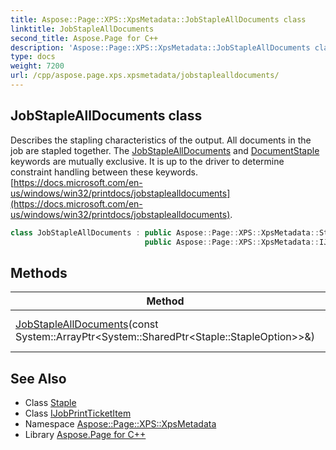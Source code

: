 ```yaml
---
title: Aspose::Page::XPS::XpsMetadata::JobStapleAllDocuments class
linktitle: JobStapleAllDocuments
second_title: Aspose.Page for C++
description: 'Aspose::Page::XPS::XpsMetadata::JobStapleAllDocuments class. Describes the stapling characteristics of the output. All documents in the job are stapled together. The JobStapleAllDocuments and DocumentStaple keywords are mutually exclusive. It is up to the driver to determine constraint handling between these keywords.  in C++.'
type: docs
weight: 7200
url: /cpp/aspose.page.xps.xpsmetadata/jobstaplealldocuments/
---
```

## JobStapleAllDocuments class


Describes the stapling characteristics of the output. All documents in the job are stapled together. The [JobStapleAllDocuments](./) and [DocumentStaple](../documentstaple/) keywords are mutually exclusive. It is up to the driver to determine constraint handling between these keywords. [https://docs.microsoft.com/en-us/windows/win32/printdocs/jobstaplealldocuments](https://docs.microsoft.com/en-us/windows/win32/printdocs/jobstaplealldocuments).

```cpp
class JobStapleAllDocuments : public Aspose::Page::XPS::XpsMetadata::Staple,
                              public Aspose::Page::XPS::XpsMetadata::IJobPrintTicketItem
```

## Methods

| Method | Description |
| --- | --- |
| [JobStapleAllDocuments](./jobstaplealldocuments/)(const System::ArrayPtr\<System::SharedPtr\<Staple::StapleOption\>\>\&) | Creates a new instance. |
## See Also

* Class [Staple](../staple/)
* Class [IJobPrintTicketItem](../ijobprintticketitem/)
* Namespace [Aspose::Page::XPS::XpsMetadata](../)
* Library [Aspose.Page for C++](../../)
